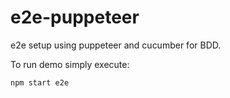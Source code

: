 # e2e-puppeteer

e2e setup using puppeteer and cucumber for BDD.

To run demo simply execute:

```shell
npm start e2e
```
